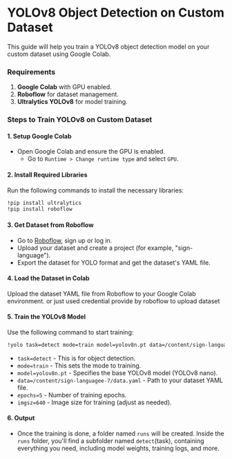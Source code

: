 
# YOLOv8 Object Detection on Custom Dataset

This guide will help you train a YOLOv8 object detection model on your custom dataset using Google Colab.

### Requirements
1. **Google Colab** with GPU enabled.
2. **Roboflow** for dataset management.
3. **Ultralytics YOLOv8** for model training.

### Steps to Train YOLOv8 on Custom Dataset

#### 1. Setup Google Colab
- Open Google Colab and ensure the GPU is enabled.
    - Go to `Runtime > Change runtime type` and select `GPU`.

#### 2. Install Required Libraries
Run the following commands to install the necessary libraries:

```bash
!pip install ultralytics
!pip install roboflow
```

#### 3. Get Dataset from Roboflow
- Go to [Roboflow](https://roboflow.com/), sign up or log in.
- Upload your dataset and create a project (for example, "sign-language").
- Export the dataset for YOLO format and get the dataset's YAML file.

#### 4. Load the Dataset in Colab
Upload the dataset YAML file from Roboflow to your Google Colab environment.
or just used credential provide by roboflow to upload dataset 

#### 5. Train the YOLOv8 Model
Use the following command to start training:

```bash
!yolo task=detect mode=train model=yolov8n.pt data=/content/sign-languagee-7/data.yaml epochs=5 imgsz=640
```

- `task=detect` - This is for object detection.
- `mode=train` - This sets the mode to training.
- `model=yolov8n.pt` - Specifies the base YOLOv8 model (YOLOv8 nano).
- `data=/content/sign-languagee-7/data.yaml` - Path to your dataset YAML file.
- `epochs=5` - Number of training epochs.
- `imgsz=640` - Image size for training (adjust as needed).

#### 6. Output
- Once the training is done, a folder named `runs` will be created. Inside the `runs` folder, you'll find a subfolder named `detect`(task), containing everything you need, including model weights, training logs, and more.
